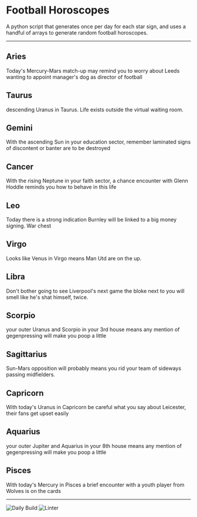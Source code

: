 # Football Horoscopes

A python script that generates once per day for each star sign, and uses a handful of arrays to generate random football horoscopes.

---

<!-- horoscopes_item starts -->
<h2>Aries</h2><p>Today's Mercury-Mars match-up may remind you to worry about Leeds wanting to appoint manager's dog as director of football</p><h2>Taurus</h2><p>descending Uranus in Taurus. Life exists outside the virtual waiting room.</p><h2>Gemini</h2><p>With the ascending Sun in your education sector, remember laminated signs of discontent or banter are to be destroyed</p><h2>Cancer</h2><p>With the rising Neptune in your faith sector, a chance encounter with Glenn Hoddle reminds you how to behave in this life</p><h2>Leo</h2><p>Today there is a strong indication Burnley will be linked to a big money signing. War chest</p><h2>Virgo</h2><p>Looks like Venus in Virgo means Man Utd are on the up.</p><h2>Libra</h2><p>Don't bother going to see Liverpool's next game the bloke next to you will smell like he's shat himself, twice.</p><h2>Scorpio</h2><p>your outer Uranus and Scorpio in your 3rd house means any mention of gegenpressing will make you poop a little</p><h2>Sagittarius</h2><p>Sun-Mars opposition will probably means you rid your team of sideways passing midfielders.</p><h2>Capricorn</h2><p>With today's Uranus in Capricorn be careful what you say about Leicester, their fans get upset easily</p><h2>Aquarius</h2><p>your outer Jupiter and Aquarius in your 8th house means any mention of gegenpressing will make you poop a little</p><h2>Pisces</h2><p>With today's Mercury in Pisces a brief encounter with a youth player from Wolves is on the cards</p>
<!-- horoscopes_item ends -->

---

![Daily Build](https://github.com/MatBenfield/horofootball.thechels.uk/workflows/Daily%20Build/badge.svg) ![Linter](https://github.com/MatBenfield/horofootball.thechels.uk/workflows/Linter/badge.svg)
